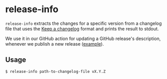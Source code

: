 # release-info

`release-info` extracts the changes for a specific version from a changelog file that uses
the [Keep a changelog](https://keepachangelog.com) format and prints the result to stdout.

We use it in our GitHub action for updating a GitHub release's description, whenever we publish a new release ([example](https://github.com/sapcc/limesctl/blob/a3c3ff1c5df528c5eef6da1b61cbf08b08705038/.github/workflows/release.yml#L34-L43)).

## Usage

```
$ release-info path-to-changelog-file vX.Y.Z
```
